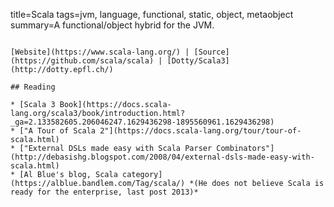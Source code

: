 title=Scala
tags=jvm, language, functional, static, object, metaobject
summary=A functional/object hybrid for the JVM.
~~~~~~

[Website](https://www.scala-lang.org/) | [Source](https://github.com/scala/scala) | [Dotty/Scala3](http://dotty.epfl.ch/)

## Reading

* [Scala 3 Book](https://docs.scala-lang.org/scala3/book/introduction.html?_ga=2.133582605.206046247.1629436298-1895560961.1629436298)
* ["A Tour of Scala 2"](https://docs.scala-lang.org/tour/tour-of-scala.html)
* ["External DSLs made easy with Scala Parser Combinators"](http://debasishg.blogspot.com/2008/04/external-dsls-made-easy-with-scala.html)
* [Al Blue's blog, Scala category](https://alblue.bandlem.com/Tag/scala/) *(He does not believe Scala is ready for the enterprise, last post 2013)*


